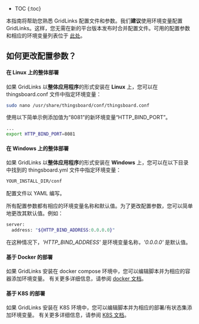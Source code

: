 * TOC
{:toc}

本指南将帮助您熟悉 GridLinks 配置文件和参数。我们**建议**使用环境变量配置 GridLinks。这样，您无需在新的平台版本发布时合并配置文件。可用的配置参数和相应的环境变量列表位于 [此处](#configuration-parameters)。

## 如何更改配置参数？

#### 在 Linux 上的整体部署

如果 GridLinks 以**整体应用程序**的形式安装在 **Linux** 上，您可以在 thingsboard.conf 文件中指定环境变量：

```bash
sudo nano /usr/share/thingsboard/conf/thingsboard.conf
```

使用以下简单示例添加值为“8081”的新环境变量“HTTP_BIND_PORT”。

```bash
...
export HTTP_BIND_PORT=8081
```

#### 在 Windows 上的整体部署

如果 GridLinks 以**整体应用程序**的形式安装在 **Windows** 上，您可以在以下目录中找到的 thingsboard.yml 文件中指定环境变量：

```bash
YOUR_INSTALL_DIR/conf
```

配置文件以 YAML 编写。

所有配置参数都有相应的环境变量名称和默认值。为了更改配置参数，您可以简单地更改其默认值。例如：

```bash
server:
  address: "${HTTP_BIND_ADDRESS:0.0.0.0}"
```

在这种情况下，*'HTTP_BIND_ADDRESS'* 是环境变量名称，*'0.0.0.0'* 是默认值。

#### 基于 Docker 的部署

如果 GridLinks 安装在 docker compose 环境中，您可以编辑脚本并为相应的容器添加环境变量。
有关更多详细信息，请参阅 [docker 文档](https://docs.docker.com/compose/environment-variables/#/the-envfile-configuration-option)。

#### 基于 K8S 的部署

如果 GridLinks 安装在 K8S 环境中，您可以编辑脚本并为相应的部署/有状态集添加环境变量。
有关更多详细信息，请参阅 [K8S 文档](https://kubernetes.io/docs/tasks/inject-data-application/define-environment-variable-container/)。